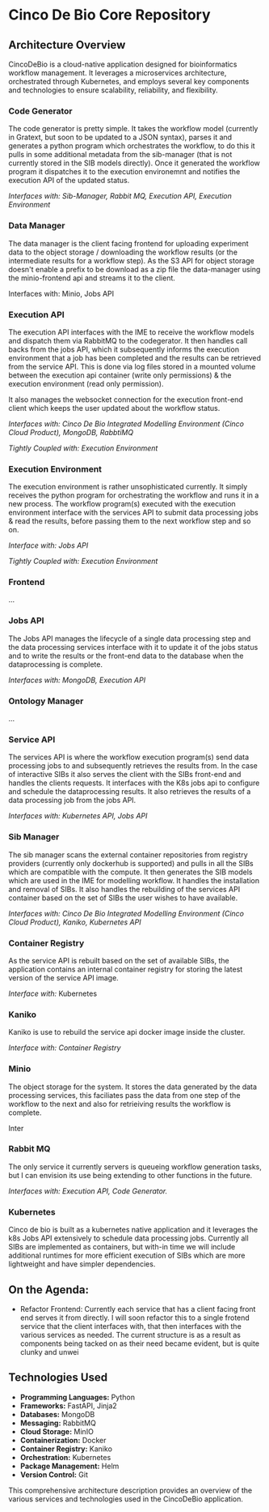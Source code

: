 # Cinco De Bio Core Repository

## Architecture Overview

CincoDeBio is a cloud-native application designed for bioinformatics workflow management. It leverages a microservices architecture, orchestrated through Kubernetes, and employs several key components and technologies to ensure scalability, reliability, and flexibility.

### Code Generator

The code generator is pretty simple. It takes the workflow model (currently in Gratext, but soon to be updated to a JSON syntax), parses it and generates a python program which orchestrates the workflow, to do this it pulls in some additional metadata from the sib-manager (that is not currently stored in the SIB models directly). Once it generated the workflow program it dispatches it to the execution environemnt and notifies the execution API of the updated status.

*Interfaces with: Sib-Manager, Rabbit MQ, Execution API, Execution Environment*

### Data Manager

The data manager is the client facing frontend for uploading experiment data to the object storage / downloading the workflow results (or the intermediate results for a workflow step). As the S3 API for object storage doesn't enable a prefix to be download as a zip file the data-manager using the minio-frontend api and streams it to the client.

Interfaces with: Minio, Jobs API

### Execution API

The execution API interfaces with the IME to receive the workflow models and dispatch them via RabbitMQ to the codegerator. It then handles call backs from the jobs API, which it subsequently informs the execution environment that a job has been completed and the results can be retrieved from the service API. This is done via log files stored in a mounted volume between the execution api container (write only permissions) & the execution environment (read only permission).

It also manages the websocket connection for the execution front-end client which keeps the user updated about the workflow status.

*Interfaces with: Cinco De Bio Integrated Modelling Environment (Cinco Cloud Product), MongoDB, RabbtiMQ*

*Tightly Coupled with: Execution Environment*

### Execution Environment

The execution environment is rather unsophisticated currently. It simply receives the python program for orchestrating the workflow and runs it in a new process. The workflow program(s) executed with the execution environment interface with the services API to submit data processing jobs & read the results, before passing them to the next workflow step and so on.

*Interface with: Jobs API*

*Tightly Coupled with: Execution Environment*

### Frontend

...

### Jobs API

The Jobs API manages the lifecycle of a single data processing step and the data processing services interface with it to update it of the jobs status and to write the results or the front-end data to the database when the dataprocessing is complete.

*Interfaces with: MongoDB, Execution API*

### Ontology Manager

...

### Service API

The services API is where the workflow execution program(s) send data processing jobs to and subsequently retrieves the results from. In the case of interactive SIBs it also serves the client with the SIBs front-end and handles the clients requests. It interfaces with the K8s jobs api to configure and schedule the dataprocessing results. It also retrieves the results of a data processing job from the jobs API.

*Interfaces with: Kubernetes API, Jobs API*

### Sib Manager

The sib manager scans the external container repositories from registry providers (currently only dockerhub is supported) and pulls in all the SIBs which are compatible with the compute. It then generates the SIB models which are used in the IME for modelling workflow. It handles the installation and removal of SIBs. It also handles the rebuilding of the services API container based on the set of SIBs the user wishes to have available.

*Interfaces with: Cinco De Bio Integrated Modelling Environment (Cinco Cloud Product), Kaniko, Kubernetes API*

### Container Registry

As the service API is rebuilt based on the set of available SIBs, the application contains an internal container registry for storing the latest version of the service API image.

*Interface with:* Kubernetes

### Kaniko

Kaniko is use to rebuild the service api docker image inside the cluster.

*Interface with:* *Container Registry*

### Minio

The object storage for the system. It stores the data generated by the data processing services, this faciliates pass the data from one step of the workflow to the next and also for retrieiving results the workflow is complete.

Inter

### Rabbit MQ

The only service it currently servers is queueing workflow generation tasks, but I can envision its use being extending to other functions in the future.

*Interfaces with:  Execution API, Code Generator.*

### Kubernetes

Cinco de bio is built as a kubernetes native application and it leverages the k8s Jobs API extensively to schedule data processing jobs. Currently all SIBs are implemented as containers, but with-in time we will include additional runtimes for more efficient execution of SIBs which are more lightweight and have simpler dependencies.

## On the Agenda:

- Refactor Frontend:
  Currently each service that has a client facing front end serves it from directly. I will soon refactor this to a single frotend service that the client interfaces with, that then interfaces with the various services as needed. The current structure is as a result as components being tacked on as their need became evident, but is quite clunky and unwei

## Technologies Used
- **Programming Languages:** Python
- **Frameworks:** FastAPI, Jinja2
- **Databases:** MongoDB
- **Messaging:** RabbitMQ
- **Cloud Storage:** MinIO
- **Containerization:** Docker
- **Container Registry:** Kaniko
- **Orchestration:** Kubernetes
- **Package Management:** Helm
- **Version Control:** Git

This comprehensive architecture description provides an overview of the various services and technologies used in the CincoDeBio application.